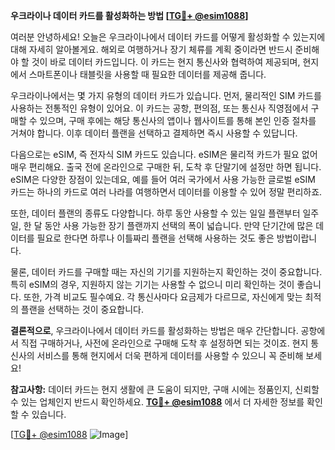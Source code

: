 **우크라이나 데이터 카드를 활성화하는 방법 [[TG💪+ @esim1088](https://t.me/s/esim1088)]**

여러분 안녕하세요! 오늘은 우크라이나에서 데이터 카드를 어떻게 활성화할 수 있는지에 대해 자세히 알아볼게요. 해외로 여행하거나 장기 체류를 계획 중이라면 반드시 준비해야 할 것이 바로 데이터 카드입니다. 이 카드는 현지 통신사와 협력하여 제공되며, 현지에서 스마트폰이나 태블릿을 사용할 때 필요한 데이터를 제공해 줍니다.

우크라이나에서는 몇 가지 유형의 데이터 카드가 있습니다. 먼저, 물리적인 SIM 카드를 사용하는 전통적인 유형이 있어요. 이 카드는 공항, 편의점, 또는 통신사 직영점에서 구매할 수 있으며, 구매 후에는 해당 통신사의 앱이나 웹사이트를 통해 본인 인증 절차를 거쳐야 합니다. 이후 데이터 플랜을 선택하고 결제하면 즉시 사용할 수 있답니다.

다음으로는 eSIM, 즉 전자식 SIM 카드도 있습니다. eSIM은 물리적 카드가 필요 없어 매우 편리해요. 출국 전에 온라인으로 구매한 뒤, 도착 후 단말기에 설정만 하면 됩니다. eSIM은 다양한 장점이 있는데요, 예를 들어 여러 국가에서 사용 가능한 글로벌 eSIM 카드는 하나의 카드로 여러 나라를 여행하면서 데이터를 이용할 수 있어 정말 편리하죠.

또한, 데이터 플랜의 종류도 다양합니다. 하루 동안 사용할 수 있는 일일 플랜부터 일주일, 한 달 동안 사용 가능한 장기 플랜까지 선택의 폭이 넓습니다. 만약 단기간에 많은 데이터를 필요로 한다면 하루나 이틀짜리 플랜을 선택해 사용하는 것도 좋은 방법이랍니다.

물론, 데이터 카드를 구매할 때는 자신의 기기를 지원하는지 확인하는 것이 중요합니다. 특히 eSIM의 경우, 지원하지 않는 기기는 사용할 수 없으니 미리 확인하는 것이 좋습니다. 또한, 가격 비교도 필수예요. 각 통신사마다 요금제가 다르므로, 자신에게 맞는 최적의 플랜을 선택하는 것이 중요합니다.

**결론적으로**, 우크라이나에서 데이터 카드를 활성화하는 방법은 매우 간단합니다. 공항에서 직접 구매하거나, 사전에 온라인으로 구매해 도착 후 설정하면 되는 것이죠. 현지 통신사의 서비스를 통해 현지에서 더욱 편하게 데이터를 사용할 수 있으니 꼭 준비해 보세요!

**참고사항:** 데이터 카드는 현지 생활에 큰 도움이 되지만, 구매 시에는 정품인지, 신뢰할 수 있는 업체인지 반드시 확인하세요. **[TG💪+ @esim1088](https://t.me/s/esim1088)** 에서 더 자세한 정보를 확인할 수 있습니다.

[[TG💪+ @esim1088](https://t.me/s/esim1088) ![Image](https://i.postimg.cc/Y0z9fWf4/image.png)]